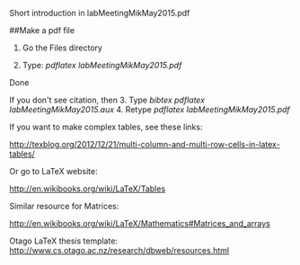 Short introduction in labMeetingMikMay2015.pdf

##Make a pdf file

1. Go the Files directory

2. Type: *pdflatex labMeetingMikMay2015.pdf*

Done

If you don't see citation, then 
3. Type *bibtex pdflatex labMeetingMikMay2015.aux*
4. Retype *pdflatex labMeetingMikMay2015.pdf*

If you want to make complex tables, see these links:

http://texblog.org/2012/12/21/multi-column-and-multi-row-cells-in-latex-tables/

Or go to LaTeX website:

http://en.wikibooks.org/wiki/LaTeX/Tables

Similar resource for Matrices:

http://en.wikibooks.org/wiki/LaTeX/Mathematics#Matrices_and_arrays

Otago LaTeX thesis template:
http://www.cs.otago.ac.nz/research/dbweb/resources.html
